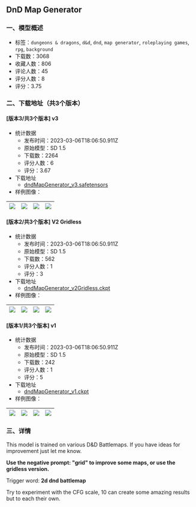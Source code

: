## DnD Map Generator
### 一、模型概述

- 标签：`dungeons & dragons`, `d&d`, `dnd`, `map generator`, `roleplaying games`, `rpg`, `background`
- 下载数：3068
- 收藏人数：806
- 评论人数：45
- 评分人数：8
- 评分：3.75

### 二、下载地址（共3个版本）

#### [版本3/共3个版本] v3

- 统计数据
  - 发布时间：2023-03-06T18:06:50.911Z
  - 原始模型：SD 1.5
  - 下载数：2264
  - 评分人数：6
  - 评分：3.67
- 下载地址
  - [dndMapGenerator_v3.safetensors](https://civitai.com/api/download/models/19517)
- 样例图像：

| <img src="https://image.civitai.com/xG1nkqKTMzGDvpLrqFT7WA/b10f8c61-f131-4944-d967-4ceec832c000/width=450/205000.jpeg" /> | <img src="https://image.civitai.com/xG1nkqKTMzGDvpLrqFT7WA/45c283ee-cb7a-4d7e-a924-33f3fba7d900/width=450/204999.jpeg" /> | <img src="https://image.civitai.com/xG1nkqKTMzGDvpLrqFT7WA/e6aaa4a1-849f-433c-bc6e-eb64cebbbd00/width=450/204998.jpeg" /> | <img src="https://image.civitai.com/xG1nkqKTMzGDvpLrqFT7WA/d930cdf1-6b6b-4562-47f3-ade3449ac700/width=450/204997.jpeg" /> |
| ---- | ---- | ---- | ---- |

#### [版本2/共3个版本] V2 Gridless

- 统计数据
  - 发布时间：2023-03-06T18:06:50.911Z
  - 原始模型：SD 1.5
  - 下载数：562
  - 评分人数：1
  - 评分：3
- 下载地址
  - [dndMapGenerator_v2Gridless.ckpt](https://civitai.com/api/download/models/6086)
- 样例图像：

| <img src="https://image.civitai.com/xG1nkqKTMzGDvpLrqFT7WA/b10f8c61-f131-4944-d967-4ceec832c000/width=450/52443.jpeg" /> | <img src="https://image.civitai.com/xG1nkqKTMzGDvpLrqFT7WA/45c283ee-cb7a-4d7e-a924-33f3fba7d900/width=450/52440.jpeg" /> | <img src="https://image.civitai.com/xG1nkqKTMzGDvpLrqFT7WA/e6aaa4a1-849f-433c-bc6e-eb64cebbbd00/width=450/52441.jpeg" /> | <img src="https://image.civitai.com/xG1nkqKTMzGDvpLrqFT7WA/d930cdf1-6b6b-4562-47f3-ade3449ac700/width=450/52439.jpeg" /> |
| ---- | ---- | ---- | ---- |

#### [版本1/共3个版本] v1

- 统计数据
  - 发布时间：2023-03-06T18:06:50.911Z
  - 原始模型：SD 1.5
  - 下载数：242
  - 评分人数：1
  - 评分：5
- 下载地址
  - [dndMapGenerator_v1.ckpt](https://civitai.com/api/download/models/5782)
- 样例图像：

| <img src="https://image.civitai.com/xG1nkqKTMzGDvpLrqFT7WA/490b8ccf-1b21-4333-48c4-6db8f53eea00/width=450/48023.jpeg" /> | <img src="https://image.civitai.com/xG1nkqKTMzGDvpLrqFT7WA/b60787f6-714e-42d0-5697-5adee1177500/width=450/48032.jpeg" /> | <img src="https://image.civitai.com/xG1nkqKTMzGDvpLrqFT7WA/73fd1e46-1304-45fa-bde5-413e72e39c00/width=450/48025.jpeg" /> | <img src="https://image.civitai.com/xG1nkqKTMzGDvpLrqFT7WA/22e0008a-5735-4b74-b0b4-669e68897500/width=450/48031.jpeg" /> |
| ---- | ---- | ---- | ---- |


### 三、详情
<p>This model is trained on various D&amp;D Battlemaps. If you have ideas for improvement just let me know.</p><p><strong>Use the negative prompt: "grid" to improve some maps, or use the gridless version.</strong></p><p>Trigger word: <strong>2d dnd battlemap</strong></p><p></p><p>Try to experiment with the CFG scale, 10 can create some amazing results but to each their own.</p>